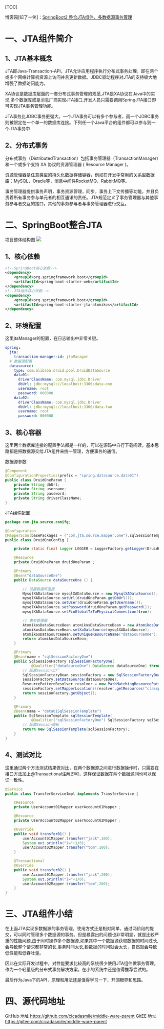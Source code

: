 [TOC]

博客园[知了一笑]：[SpringBoot2 整合JTA组件，多数据源事务管理](https://www.cnblogs.com/cicada-smile/p/13289306.html)

# 一、JTA组件简介
## 1、JTA基本概念
JTA即Java-Transaction-API，JTA允许应用程序执行分布式事务处理，即在两个或多个网络计算机资源上访问并且更新数据。JDBC驱动程序对JTA的支持极大地增强了数据访问能力。

XA协议是数据库层面的一套分布式事务管理的规范,JTA是XA协议在Java中的实现,多个数据库或是消息厂商实现JTA接口,开发人员只需要调用SpringJTA接口即可实现JTA事务管理功能。

JTA事务比JDBC事务更强大。一个JTA事务可以有多个参与者，而一个JDBC事务则被限定在一个单一的数据库连接。下列任一个Java平台的组件都可以参与到一个JTA事务中

## 2、分布式事务
分布式事务（DistributedTransaction）包括事务管理器（TransactionManager）和一个或多个支持 XA 协议的资源管理器 ( Resource Manager )。

资源管理器是任意类型的持久化数据存储容器，例如在开发中常用的关系型数据库：MySQL，Oracle等，消息中间件RocketMQ、RabbitMQ等。

事务管理器提供事务声明，事务资源管理，同步，事务上下文传播等功能，并且负责着所有事务参与单元者的相互通讯的责任。JTA规范定义了事务管理器与其他事务参与者交互的接口，其他的事务参与者与事务管理器进行交互。

# 二、SpringBoot整合JTA
项目整体结构图
![](https://img2020.cnblogs.com/blog/1691717/202007/1691717-20200712181129569-1930578029.png)

## 1、核心依赖
```xml
<!--SpringBoot核心依赖-->
<dependency>
    <groupId>org.springframework.boot</groupId>
    <artifactId>spring-boot-starter-web</artifactId>
</dependency>
<!--JTA组件核心依赖-->
<dependency>
    <groupId>org.springframework.boot</groupId>
    <artifactId>spring-boot-starter-jta-atomikos</artifactId>
</dependency>
```

## 2、环境配置
这里jtaManager的配置，在日志输出中非常关键。

```yml
spring:
  jta:
    transaction-manager-id: jtaManager
  # 数据源配置
  datasource:
    type: com.alibaba.druid.pool.DruidDataSource
    data01:
      driverClassName: com.mysql.jdbc.Driver
      dbUrl: jdbc:mysql://localhost:3306/data-one
      username: root
      password: 000000
    data02:
      driverClassName: com.mysql.jdbc.Driver
      dbUrl: jdbc:mysql://localhost:3306/data-two
      username: root
      password: 000000
```

## 3、核心容器
这里两个数据库连接的配置手法都是一样的，可以在源码中自行下载阅读。基本思路都是把数据源交给JTA组件来统一管理，方便事务的通信。

数据源参数
```java
@Component
@ConfigurationProperties(prefix = "spring.datasource.data01")
public class DruidOneParam {
    private String dbUrl;
    private String username;
    private String password;
    private String driverClassName;
}
```
JTA组件配置
```java
package com.jta.source.conifg;

@Configuration
@MapperScan(basePackages = {"com.jta.source.mapper.one"},sqlSessionTemplateRef = "data01SqlSessionTemplate")
public class DruidOneConfig {

    private static final Logger LOGGER = LoggerFactory.getLogger(DruidOneConfig.class) ;

    @Resource
    private DruidOneParam druidOneParam ;

    @Primary
    @Bean("dataSourceOne")
    public DataSource dataSourceOne () {

        // 设置数据库连接
        MysqlXADataSource mysqlXADataSource = new MysqlXADataSource();
        mysqlXADataSource.setUrl(druidOneParam.getDbUrl());
        mysqlXADataSource.setUser(druidOneParam.getUsername());
        mysqlXADataSource.setPassword(druidOneParam.getPassword());
        mysqlXADataSource.setPinGlobalTxToPhysicalConnection(true);

        // 事务管理器
        AtomikosDataSourceBean atomikosDataSourceBean = new AtomikosDataSourceBean();
        atomikosDataSourceBean.setXaDataSource(mysqlXADataSource);
        atomikosDataSourceBean.setUniqueResourceName("dataSourceOne");
        return atomikosDataSourceBean;
    }

    @Primary
    @Bean(name = "sqlSessionFactoryOne")
    public SqlSessionFactory sqlSessionFactoryOne(
            @Qualifier("dataSourceOne") DataSource dataSourceOne) throws Exception{
        // 配置Session工厂
        SqlSessionFactoryBean sessionFactory = new SqlSessionFactoryBean();
        sessionFactory.setDataSource(dataSourceOne);
        ResourcePatternResolver resolver = new PathMatchingResourcePatternResolver();
        sessionFactory.setMapperLocations(resolver.getResources("classpath*:/dataOneMapper/*.xml"));
        return sessionFactory.getObject();
    }

    @Primary
    @Bean(name = "data01SqlSessionTemplate")
    public SqlSessionTemplate sqlSessionTemplate(
            @Qualifier("sqlSessionFactoryOne") SqlSessionFactory sqlSessionFactory) {
        // 配置Session模板
        return new SqlSessionTemplate(sqlSessionFactory);
    }
}
```

## 4、测试对比
这里通过两个方法测试结果做对比，在两个数据源之间进行数据操作时，只需要在接口方法加上@Transactional注解即可，这样保证数据在两个数据源间也可以保证一致性。
```java
@Service
public class TransferServiceImpl implements TransferService {

    @Resource
    private UserAccount01Mapper userAccount01Mapper ;

    @Resource
    private UserAccount02Mapper userAccount02Mapper ;

    @Override
    public void transfer01() {
        userAccount01Mapper.transfer("jack",100);
        System.out.println("i="+1/0);
        userAccount02Mapper.transfer("tom",100);
    }

    @Transactional
    @Override
    public void transfer02() {
        userAccount01Mapper.transfer("jack",200);
        System.out.println("i="+1/0);
        userAccount02Mapper.transfer("tom",200);
    }
}
```

# 三、JTA组件小结
在上面JTA实现多数据源的事务管理，使用方式还是相对简单，通过两阶段的提交，可以同时管理多个数据源的事务。但是暴露出的问题也非常明显，就是比较严重的性能问题,由于同时操作多个数据源,如果其中一个数据源获取数据的时间过长,会导致整个请求都非常的长,事务时间太长,锁数据的时间就会太长，自然就会导致低性能和低吞吐量。

因此在实际开发过程中，对性能要求比较高的系统很少使用JTA组件做事务管理。作为一个轻量级的分布式事务解决方案，在小的系统中还是值得推荐尝试的。

最后作为Java下的API，原理和用法还是值得学习一下，开阔眼界和思路。

# 四、源代码地址
GitHub·地址
https://github.com/cicadasmile/middle-ware-parent
GitEE·地址
https://gitee.com/cicadasmile/middle-ware-parent